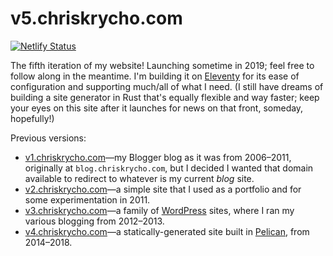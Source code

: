 # v5.chriskrycho.com

[![Netlify Status](https://api.netlify.com/api/v1/badges/15dd2381-bb68-4e1e-94d7-38a0b7d6d2fb/deploy-status)](https://app.netlify.com/sites/v5-chriskrycho-com/deploys)

The fifth iteration of my website! Launching sometime in 2019; feel free to follow along in the meantime. I'm building it on [Eleventy] for its ease of configuration and supporting much/all of what I need. (I still have dreams of building a site generator in Rust that's equally flexible and way faster; keep your eyes on this site after it launches for news on that front, someday, hopefully!)

[Eleventy]: https://11ty.io

Previous versions:

- [v1.chriskrycho.com][v1]—my Blogger blog as it was from 2006–2011, originally at `blog.chriskrycho.com`, but I decided I wanted that domain available to redirect to whatever is my current *blog* site.
- [v2.chriskrycho.com][v2]—a simple site that I used as a portfolio and for some experimentation in 2011.
- [v3.chriskrycho.com][v3]—a family of [WordPress] sites, where I ran my various blogging from 2012–2013.
- [v4.chriskrycho.com][v4]—a statically-generated site built in [Pelican], from 2014–2018.

[v4]: https://v4.chriskrycho.com
[v3]: https://v3.chriskrycho.com
[v2]: https://v2.chriskrycho.com
[v1]: https://v1.chriskrycho.com

[Pelican]: https://github.com/getpelican/pelican
[WordPress]: https://wordpress.org
